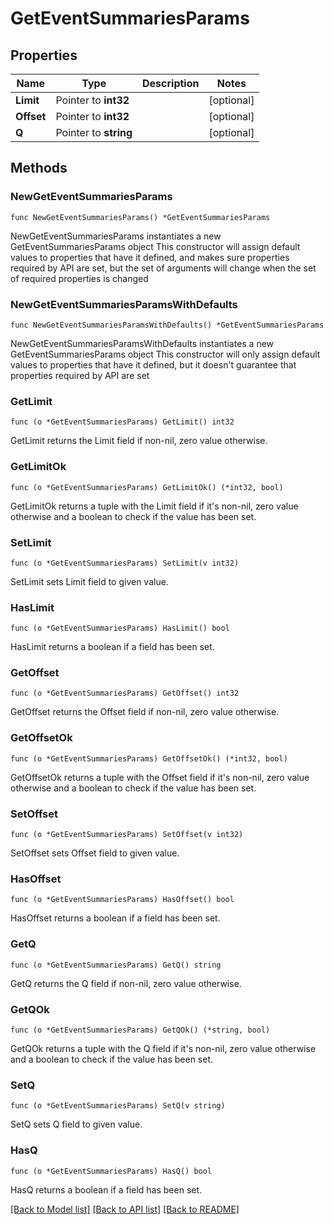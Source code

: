 # GetEventSummariesParams

## Properties

Name | Type | Description | Notes
------------ | ------------- | ------------- | -------------
**Limit** | Pointer to **int32** |  | [optional] 
**Offset** | Pointer to **int32** |  | [optional] 
**Q** | Pointer to **string** |  | [optional] 

## Methods

### NewGetEventSummariesParams

`func NewGetEventSummariesParams() *GetEventSummariesParams`

NewGetEventSummariesParams instantiates a new GetEventSummariesParams object
This constructor will assign default values to properties that have it defined,
and makes sure properties required by API are set, but the set of arguments
will change when the set of required properties is changed

### NewGetEventSummariesParamsWithDefaults

`func NewGetEventSummariesParamsWithDefaults() *GetEventSummariesParams`

NewGetEventSummariesParamsWithDefaults instantiates a new GetEventSummariesParams object
This constructor will only assign default values to properties that have it defined,
but it doesn't guarantee that properties required by API are set

### GetLimit

`func (o *GetEventSummariesParams) GetLimit() int32`

GetLimit returns the Limit field if non-nil, zero value otherwise.

### GetLimitOk

`func (o *GetEventSummariesParams) GetLimitOk() (*int32, bool)`

GetLimitOk returns a tuple with the Limit field if it's non-nil, zero value otherwise
and a boolean to check if the value has been set.

### SetLimit

`func (o *GetEventSummariesParams) SetLimit(v int32)`

SetLimit sets Limit field to given value.

### HasLimit

`func (o *GetEventSummariesParams) HasLimit() bool`

HasLimit returns a boolean if a field has been set.

### GetOffset

`func (o *GetEventSummariesParams) GetOffset() int32`

GetOffset returns the Offset field if non-nil, zero value otherwise.

### GetOffsetOk

`func (o *GetEventSummariesParams) GetOffsetOk() (*int32, bool)`

GetOffsetOk returns a tuple with the Offset field if it's non-nil, zero value otherwise
and a boolean to check if the value has been set.

### SetOffset

`func (o *GetEventSummariesParams) SetOffset(v int32)`

SetOffset sets Offset field to given value.

### HasOffset

`func (o *GetEventSummariesParams) HasOffset() bool`

HasOffset returns a boolean if a field has been set.

### GetQ

`func (o *GetEventSummariesParams) GetQ() string`

GetQ returns the Q field if non-nil, zero value otherwise.

### GetQOk

`func (o *GetEventSummariesParams) GetQOk() (*string, bool)`

GetQOk returns a tuple with the Q field if it's non-nil, zero value otherwise
and a boolean to check if the value has been set.

### SetQ

`func (o *GetEventSummariesParams) SetQ(v string)`

SetQ sets Q field to given value.

### HasQ

`func (o *GetEventSummariesParams) HasQ() bool`

HasQ returns a boolean if a field has been set.


[[Back to Model list]](../README.md#documentation-for-models) [[Back to API list]](../README.md#documentation-for-api-endpoints) [[Back to README]](../README.md)


